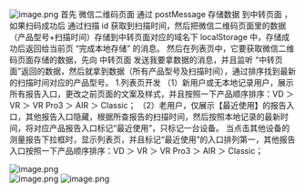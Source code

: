 ![image.png](https://cdn.nlark.com/yuque/0/2021/png/21666232/1621502736894-4a483c2e-9bbd-47d4-b7aa-b2e1af7fead5.png#clientId=ud408436c-2512-4&from=paste&height=577&id=uf51bd9fc&margin=%5Bobject%20Object%5D&name=image.png&originHeight=577&originWidth=762&originalType=binary&size=67492&status=done&style=none&taskId=uca9aa038-ace0-44f0-abe7-23ba28eec68&width=762)
首先 微信二维码页面 通过 postMessage 存储数据 到中转页面 ，如果扫码成功后 通过扫描 id 获取到扫描时间，然后把微信二维码页面里的数据（产品型号+扫描时间）存储到中转页面对应的域名下 localStorage 中，存储成功后返回给当前页 “完成本地存储” 的消息。
然后在列表页中，它要获取微信二维码页面存储的数据，先向 中转页面 发送我要拿数据的消息，并且监听 “中转页面”返回的数据，然后就拿到数据（所有产品型号及扫描时间），通过排序找到最新的扫描时间对应的产品型号。 1.列表页开发
（1）新用户或无本地记录用户，展示所有报告入口，更改之前页面的文案及样式，并且按照一下产品顺序排序：VD ＞ VR ＞ VR Pro3 ＞ AIR ＞ Classic；
（2）老用户，仅展示【最近使用】的报告入口，其他报告入口隐藏，根据所查报告的扫描时间，然后按照本地记录的最新时间，将对应产品报告入口标记“最近使用”，只标记一台设备。
当点击其他设备的测量报告下拉框时，显示列表页，并且标记“最近使用”的入口排列第一，其他报告入口按照一下产品顺序排序：VD ＞ VR ＞ VR Pro3 ＞ AIR ＞ Classic；

![image.png](https://cdn.nlark.com/yuque/0/2021/png/21666232/1621506156164-4a44a3c9-f45a-42da-ac7f-f111e695a1d0.png#clientId=ud408436c-2512-4&from=paste&height=589&id=u50d008f6&margin=%5Bobject%20Object%5D&name=image.png&originHeight=812&originWidth=375&originalType=binary&size=108556&status=done&style=none&taskId=u14746223-8ffc-4da2-ba23-ffe5bb12a3d&width=272)  
 ![image.png](https://cdn.nlark.com/yuque/0/2021/png/21666232/1621506192658-3556b5e6-e07f-4f30-8aaf-70222766e9c6.png#clientId=ud408436c-2512-4&from=paste&height=591&id=u1168c00d&margin=%5Bobject%20Object%5D&name=image.png&originHeight=748&originWidth=352&originalType=binary&size=53993&status=done&style=none&taskId=uf73c2207-9d8f-42cc-b8a9-b3467517c8a&width=278) ![image.png](https://cdn.nlark.com/yuque/0/2021/png/21666232/1621506234110-db4c345a-a13e-41d1-a2f8-03a72461a6f1.png#clientId=ud408436c-2512-4&from=paste&height=592&id=u3c895e67&margin=%5Bobject%20Object%5D&name=image.png&originHeight=1058&originWidth=375&originalType=binary&size=118273&status=done&style=none&taskId=u9fa3bb00-0d9d-465a-8cac-929405ac931&width=210)
​
